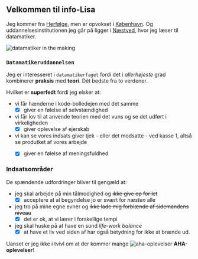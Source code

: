 ## Velkommen til info-Lisa

Jeg kommer fra [Herfølge](https://www.google.com/maps?q=herf%C3%B8lge&um=1&ie=UTF-8&sa=X&ved=0ahUKEwjEwJz04bzkAhVkoosKHdJWC3UQ_AUIEigB), men er opvokset i [København](https://www.google.com/maps/place/K%C3%B8benhavn/@55.6709483,12.3136468,10z/data=!3m1!4b1!4m5!3m4!1s0x4652533c5c803d23:0x4dd7edde69467b8!8m2!3d55.6760968!4d12.5683372). Og uddannelsesinstitutionen jeg går på ligger i [Næstved](https://www.google.com/maps/place/4700+Næstved/@55.2223378,11.1777935,9z/data=!3m1!4b1!4m5!3m4!1s0x4652b971c98cdea1:0x9eabd8ae4dedc6f2!8m2!3d55.224613!4d11.759207), hvor jeg læser til datamatiker.

![datamatiker in the making](https://programmeringsbog.dk/wp-content/uploads/2015/07/datamatiker-uddannelsen.jpg)

### ``Datamatikeruddannelsen``

Jeg er interesseret i ``datamatikerfaget`` fordi det i _allerhøjeste_ grad kombinerer **praksis** med **teori**. Dét bedste fra to verdener. 

Hvilket er **superfedt** fordi jeg elsker at:
* vi får hænderne i kode-bolledejen med det samme
  - [x] giver en følelse af selvstændighed
* vi får lov til at anvende teorien med det vuns og se det udført i virkeligheden
  - [x] giver oplevelse af ejerskab
* vi kan se vores indsats giver tjek - eller det modsatte - ved kasse 1, altså se produtket af vores arbejde
  - [x] giver en følelse af meningsfuldhed


### Indsatsområder

De spændende udfordringer bliver til gengæld at:
* jeg skal arbejde på min tålmodighed og  <del>ikke give op for let</del>
  - [x] acceptere at al begyndelse jo er svært for _næsten_ alle
* jeg tro på mine egne evner og  <del>ikke lade mig forblænde af sidemandens niveau</del>
  - [x] det er ok, at vi lærer i forskellige tempi
* jeg skal huske på at have en sund _life-work balance_
  - [x] at have et liv ved siden af har også betydning for ikke at brænde ud.

Uanset er jeg ikke i tvivl om at der kommer mange ![aha-oplevelser](https://media1.giphy.com/media/l2YWzIKpMAi7UwGKk/200.webp?cid=790b76114987c3c145cba51e0b76d15a34fa7d5945884d25&rid=200.webp) __AHA-oplevelser__!
